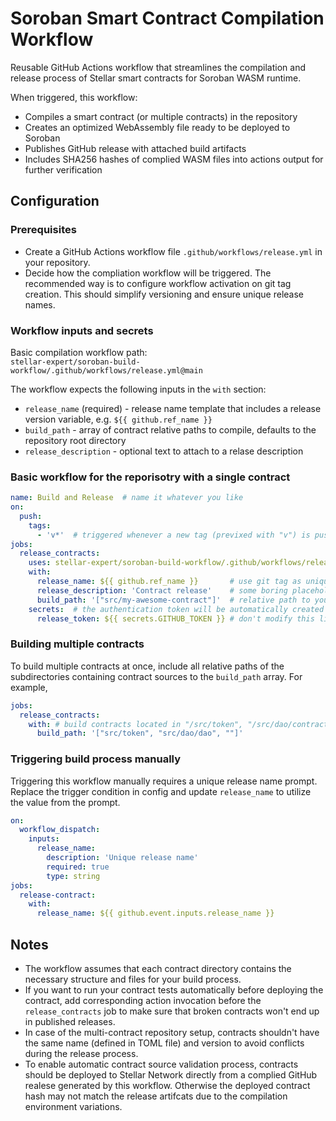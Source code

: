 # Soroban Smart Contract Compilation Workflow

Reusable GitHub Actions workflow that streamlines the compilation and release process of Stellar smart contracts for Soroban WASM runtime.

When triggered, this workflow:
- Compiles a smart contract (or multiple contracts) in the repository
- Creates an optimized WebAssembly file ready to be deployed to Soroban
- Publishes GitHub release with attached build artifacts
- Includes SHA256 hashes of complied WASM files into actions output for further verification

## Configuration

### Prerequisites

- Create a GitHub Actions workflow file `.github/workflows/release.yml` in your repository.
- Decide how the compliation workflow will be triggered. The recommended way is to configure workflow activation on git tag creation. This should simplify versioning and ensure unique release names.

### Workflow inputs and secrets

Basic compilation workflow path:  
`stellar-expert/soroban-build-workflow/.github/workflows/release.yml@main`

The workflow expects the following inputs in the `with` section:
- `release_name` (required) - release name template that includes a release version variable, e.g. `${{ github.ref_name }}`
- `build_path` - array of contract relative paths to compile, defaults to the repository root directory
- `release_description` - optional text to attach to a relase description

### Basic workflow for the reporisotry with a single contract

```yaml
name: Build and Release  # name it whatever you like
on:
  push: 
    tags:
      - 'v*'  # triggered whenever a new tag (previxed with "v") is pushed to the repository
jobs:
  release_contracts:
    uses: stellar-expert/soroban-build-workflow/.github/workflows/release.yml@main
    with:
      release_name: ${{ github.ref_name }}       # use git tag as unique release name
      release_description: 'Contract release'    # some boring placeholder text to attach
      build_path: '["src/my-awesome-contract"]'  # relative path to your really awesome contract
    secrets:  # the authentication token will be automatically created by GitHub
      release_token: ${{ secrets.GITHUB_TOKEN }} # don't modify this line
```

### Building multiple contracts

To build multiple contracts at once, include all relative paths of the subdirectories containing contract sources
to the `build_path` array. For example,

```yaml
jobs:
  release_contracts:
    with: # build contracts located in "/src/token", "/src/dao/contract", and the repository root directory
      build_path: '["src/token", "src/dao/dao", ""]'   
```

### Triggering build process manually

Triggering this workflow manually requires a unique release name prompt. Replace the trigger condition in config
and update `release_name` to utilize the value from the prompt.

```yaml
on:
  workflow_dispatch:
    inputs:
      release_name:
        description: 'Unique release name'
        required: true
        type: string
jobs:
  release-contract:
    with:
      release_name: ${{ github.event.inputs.release_name }}
```

## Notes

- The workflow assumes that each contract directory contains the necessary structure and files for your build process.
- If you want to run your contract tests automatically before deploying the contract, add corresponding action invocation
  before the `release_contracts` job to make sure that broken contracts won't end up in published releases.
- In case of the multi-contract repository setup, contracts shouldn't have the same name (defined in TOML file) and version
  to avoid conflicts during the release process.
- To enable automatic contract source validation process, contracts should be deployed to Stellar Network directly
  from a complied GitHub realese generated by this workflow. Otherwise the deployed contract hash may not
  match the release artifcats due to the compilation environment variations.
